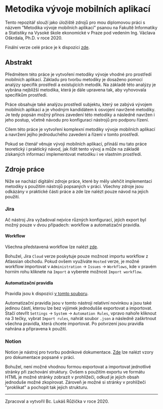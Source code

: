 # Metodika vývoje mobilních aplikací

Tento repozitář slouží jako úložiště zdrojů pro mou diplomovou práci s názvem "Metodika vývoje mobilních aplikací" psanou na Fakultě Informatiky a Statistiky na Vysoké škole ekonomické v Praze pod vedením Ing. Václava Oškrdala, Ph.D. v roce 2020.

Finální verze celé práce je k dispozici [zde](Prace.pdf).

## Abstrakt

Předmětem této práce je vytvoření metodiky vývoje vhodné pro prostředí mobilních aplikací. Základu pro tvorbu metodiky je dosaženo pomocí analýzy specifik prostředí a existujících metodik. Na základě této analýzy je vybrána nejbližší metodika, která je dále upravena tak, aby vyhovovala specifikům prostředí.

Práce obsahuje také analýzu prostředí subjektu, který se zabývá vývojem mobilních aplikací a je vhodným kandidátem k osvojení navržené metodiky. Je tedy popsán možný přínos zavedení této metodiky a následně navržen i jeho postup, včetně návodu pro konfiguraci nástrojů pro podporu řízení.

Cílem této práce je vytvoření komplexní metodiky vývoje mobilních aplikací a navržení jejího jednoduchého zavedení a řízení v tomto prostředí.

Pokud se čtenář věnuje vývoji mobilních aplikací, přináší mu tato práce teoretický i praktický návod, jak řídit tento vývoj a může na základě získaných informací implementovat metodiku i ve vlastním prostředí.

## Zdroje práce

Níže se nachází digitální zdroje práce, které by měly ulehčit implementaci metodiky s použitím nástrojů popsaných v práci. Všechny zdroje jsou odkázány v praktické části práce a zde lze nalézt pouze návod na jejich použití.

### Jira

Ač nástroj Jira vyžadoval nejvíce různých konfigurací, jejich export byl možný pouze v dvou případech: workflow a automatizační pravidla.

#### Workflow

Všechna představená workflow lze nalézt [zde](Konfigurace/JiraWorkflows).

Bohužel, Jira `Cloud` verze poskytuje pouze možnost importu workflow z Atlassian obchodu. Pokud ovšem využíváte `Hosted` verze, je možné workflow importovat v `Administration` -> `Issues` -> `Workflows`, kde v pravém horním rohu kliknete na `Import` a vyberete možnost `Import workflow`.

#### Automatizační pravidla

Pravidla jsou k dispozici [v tomto souboru](Konfigurace/AutomatizacniPravidla/automation-rules-202011171500.json).

Automatizační pravidla jsou v tomto nástroji relativní novinkou a jsou také jedinou částí, kterou lze bez výjimek jednodušše exportovat a importovat. Stačí otevřít `Settings` -> `System` -> `Automation Rules`, vpravo nahoře kliknout na 3 tečky, vybrat `Import rules`, nahrát soubor `.json` a následně zaškrtnout všechna pravidla, která chcete importovat. Po potvrzení jsou pravidla nahrána a připravena k použití.

### Notion

Notion je nástroj pro tvorbu podnikové dokumentace. [Zde](http://htmlpreview.github.io/?https://github.com/lukysnupy/metodika-vyvoje-mobilnich-aplikaci/blob/main/Vzory/Projekt%20073bd6b74b554beeb50e95521757f58c.html) lze nalézt vzory pro dokumentace popsané v práci.

Bohužel, není možné vhodnou formou exportovat a importovat jednotlivé stránky při zachování struktury. Ovšem s použitím exportu ve formátu HTML je možné stránky zobrazit v prohlížeči, odkud je jejich obsah jednoduše možné zkopírovat. Zároveň je možné si stránky v prohlížeči "proklikat" a pochopit tak jejich strukturu.

---

Zpracoval a vytvořil Bc. Lukáš Růžička v roce 2020.
